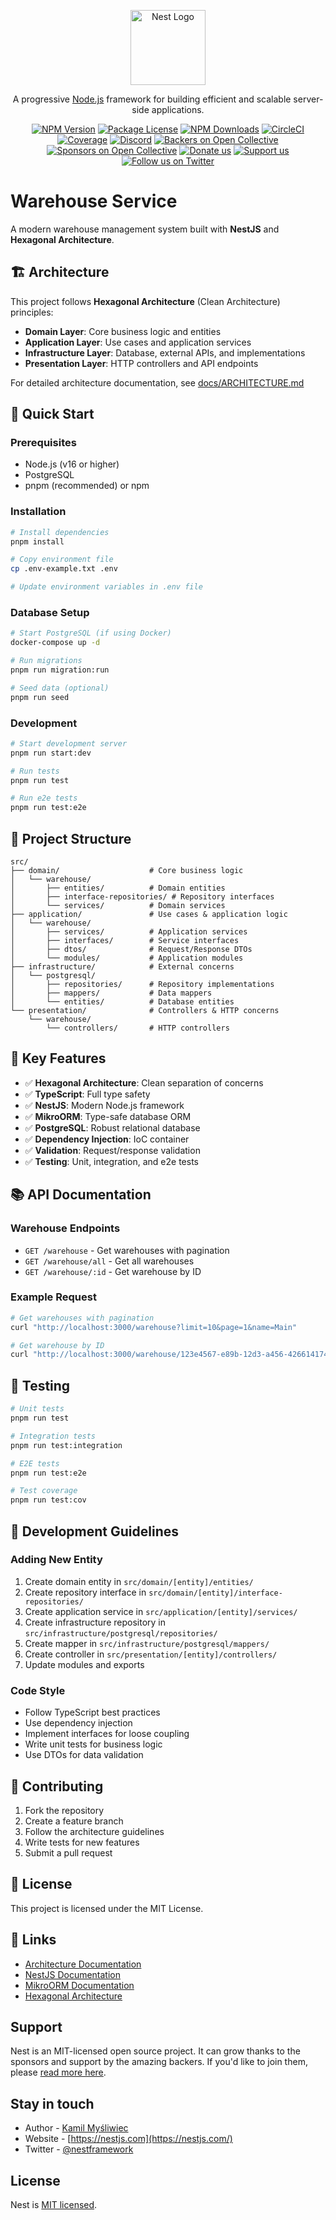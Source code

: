 <p align="center">
  <a href="http://nestjs.com/" target="blank"><img src="https://nestjs.com/img/logo-small.svg" width="120" alt="Nest Logo" /></a>
</p>

[circleci-image]: https://img.shields.io/circleci/build/github/nestjs/nest/master?token=abc123def456
[circleci-url]: https://circleci.com/gh/nestjs/nest

  <p align="center">A progressive <a href="http://nodejs.org" target="_blank">Node.js</a> framework for building efficient and scalable server-side applications.</p>
    <p align="center">
<a href="https://www.npmjs.com/~nestjscore" target="_blank"><img src="https://img.shields.io/npm/v/@nestjs/core.svg" alt="NPM Version" /></a>
<a href="https://www.npmjs.com/~nestjscore" target="_blank"><img src="https://img.shields.io/npm/l/@nestjs/core.svg" alt="Package License" /></a>
<a href="https://www.npmjs.com/~nestjscore" target="_blank"><img src="https://img.shields.io/npm/dm/@nestjs/common.svg" alt="NPM Downloads" /></a>
<a href="https://circleci.com/gh/nestjs/nest" target="_blank"><img src="https://img.shields.io/circleci/build/github/nestjs/nest/master" alt="CircleCI" /></a>
<a href="https://coveralls.io/github/nestjs/nest?branch=master" target="_blank"><img src="https://coveralls.io/repos/github/nestjs/nest/badge.svg?branch=master#9" alt="Coverage" /></a>
<a href="https://discord.gg/G7Qnnhy" target="_blank"><img src="https://img.shields.io/badge/discord-online-brightgreen.svg" alt="Discord"/></a>
<a href="https://opencollective.com/nest#backer" target="_blank"><img src="https://opencollective.com/nest/backers/badge.svg" alt="Backers on Open Collective" /></a>
<a href="https://opencollective.com/nest#sponsor" target="_blank"><img src="https://opencollective.com/nest/sponsors/badge.svg" alt="Sponsors on Open Collective" /></a>
  <a href="https://paypal.me/kamilmysliwiec" target="_blank"><img src="https://img.shields.io/badge/Donate-PayPal-ff3f59.svg" alt="Donate us"/></a>
    <a href="https://opencollective.com/nest#sponsor"  target="_blank"><img src="https://img.shields.io/badge/Support%20us-Open%20Collective-41B883.svg" alt="Support us"></a>
  <a href="https://twitter.com/nestframework" target="_blank"><img src="https://img.shields.io/twitter/follow/nestframework.svg?style=social&label=Follow" alt="Follow us on Twitter"></a>
</p>
  <!--[![Backers on Open Collective](https://opencollective.com/nest/backers/badge.svg)](https://opencollective.com/nest#backer)
  [![Sponsors on Open Collective](https://opencollective.com/nest/sponsors/badge.svg)](https://opencollective.com/nest#sponsor)-->

# Warehouse Service

A modern warehouse management system built with **NestJS** and **Hexagonal Architecture**.

## 🏗️ Architecture

This project follows **Hexagonal Architecture** (Clean Architecture) principles:

- **Domain Layer**: Core business logic and entities
- **Application Layer**: Use cases and application services  
- **Infrastructure Layer**: Database, external APIs, and implementations
- **Presentation Layer**: HTTP controllers and API endpoints

For detailed architecture documentation, see [docs/ARCHITECTURE.md](./docs/ARCHITECTURE.md)

## 🚀 Quick Start

### Prerequisites

- Node.js (v16 or higher)
- PostgreSQL
- pnpm (recommended) or npm

### Installation

```bash
# Install dependencies
pnpm install

# Copy environment file
cp .env-example.txt .env

# Update environment variables in .env file
```

### Database Setup

```bash
# Start PostgreSQL (if using Docker)
docker-compose up -d

# Run migrations
pnpm run migration:run

# Seed data (optional)
pnpm run seed
```

### Development

```bash
# Start development server
pnpm run start:dev

# Run tests
pnpm run test

# Run e2e tests
pnpm run test:e2e
```

## 📁 Project Structure

```
src/
├── domain/                    # Core business logic
│   └── warehouse/
│       ├── entities/          # Domain entities
│       ├── interface-repositories/ # Repository interfaces
│       └── services/          # Domain services
├── application/               # Use cases & application logic
│   └── warehouse/
│       ├── services/          # Application services
│       ├── interfaces/        # Service interfaces
│       ├── dtos/              # Request/Response DTOs
│       └── modules/           # Application modules
├── infrastructure/            # External concerns
│   └── postgresql/
│       ├── repositories/      # Repository implementations
│       ├── mappers/           # Data mappers
│       └── entities/          # Database entities
└── presentation/              # Controllers & HTTP concerns
    └── warehouse/
        └── controllers/       # HTTP controllers
```

## 🔧 Key Features

- ✅ **Hexagonal Architecture**: Clean separation of concerns
- ✅ **TypeScript**: Full type safety
- ✅ **NestJS**: Modern Node.js framework
- ✅ **MikroORM**: Type-safe database ORM
- ✅ **PostgreSQL**: Robust relational database
- ✅ **Dependency Injection**: IoC container
- ✅ **Validation**: Request/response validation
- ✅ **Testing**: Unit, integration, and e2e tests

## 📚 API Documentation

### Warehouse Endpoints

- `GET /warehouse` - Get warehouses with pagination
- `GET /warehouse/all` - Get all warehouses
- `GET /warehouse/:id` - Get warehouse by ID

### Example Request

```bash
# Get warehouses with pagination
curl "http://localhost:3000/warehouse?limit=10&page=1&name=Main"

# Get warehouse by ID
curl "http://localhost:3000/warehouse/123e4567-e89b-12d3-a456-426614174000"
```

## 🧪 Testing

```bash
# Unit tests
pnpm run test

# Integration tests
pnpm run test:integration

# E2E tests
pnpm run test:e2e

# Test coverage
pnpm run test:cov
```

## 📝 Development Guidelines

### Adding New Entity

1. Create domain entity in `src/domain/[entity]/entities/`
2. Create repository interface in `src/domain/[entity]/interface-repositories/`
3. Create application service in `src/application/[entity]/services/`
4. Create infrastructure repository in `src/infrastructure/postgresql/repositories/`
5. Create mapper in `src/infrastructure/postgresql/mappers/`
6. Create controller in `src/presentation/[entity]/controllers/`
7. Update modules and exports

### Code Style

- Follow TypeScript best practices
- Use dependency injection
- Implement interfaces for loose coupling
- Write unit tests for business logic
- Use DTOs for data validation

## 🤝 Contributing

1. Fork the repository
2. Create a feature branch
3. Follow the architecture guidelines
4. Write tests for new features
5. Submit a pull request

## 📄 License

This project is licensed under the MIT License.

## 🔗 Links

- [Architecture Documentation](./docs/ARCHITECTURE.md)
- [NestJS Documentation](https://docs.nestjs.com/)
- [MikroORM Documentation](https://mikro-orm.io/)
- [Hexagonal Architecture](https://alistair.cockburn.us/hexagonal-architecture/)

## Support

Nest is an MIT-licensed open source project. It can grow thanks to the sponsors and support by the amazing backers. If you'd like to join them, please [read more here](https://docs.nestjs.com/support).

## Stay in touch

- Author - [Kamil Myśliwiec](https://twitter.com/kammysliwiec)
- Website - [https://nestjs.com](https://nestjs.com/)
- Twitter - [@nestframework](https://twitter.com/nestframework)

## License

Nest is [MIT licensed](https://github.com/nestjs/nest/blob/master/LICENSE).
